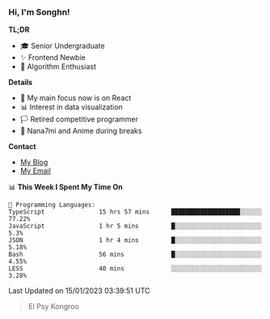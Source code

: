 ### Hi, I'm Songhn!

**TL;DR**

- 🎓 Senior Undergraduate
- ✨ Frontend Newbie
- 🎈 Algorithm Enthusiast

**Details**

- 🎯 My main focus now is on React
- 📊 Interest in data visualization
- 🏳️ Retired competitive programmer
- 🍵 Nana7mi and Anime during breaks

**Contact**
- [My Blog](https://blog.songhn.com)
- [My Email](mailto:nana7mi@duck.com)

<!--START_SECTION:waka-->
📊 **This Week I Spent My Time On** 

```text
💬 Programming Languages: 
TypeScript               15 hrs 57 mins      ███████████████████░░░░░░   77.22% 
JavaScript               1 hr 5 mins         █░░░░░░░░░░░░░░░░░░░░░░░░   5.3% 
JSON                     1 hr 4 mins         █░░░░░░░░░░░░░░░░░░░░░░░░   5.18% 
Bash                     56 mins             █░░░░░░░░░░░░░░░░░░░░░░░░   4.55% 
LESS                     40 mins             ░░░░░░░░░░░░░░░░░░░░░░░░░   3.28%

```


 Last Updated on 15/01/2023 03:39:51 UTC
<!--END_SECTION:waka-->

> El Psy Kongroo
